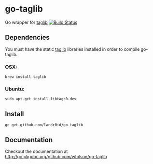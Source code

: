 go-taglib
=========

Go wrapper for [taglib](http://taglib.github.com/)
[![Build Status](https://travis-ci.org/landr0id/go-taglib.png)](https://travis-ci.org/landr0id/go-taglib)

Dependencies
------------

You must have the static [taglib](http://taglib.github.com/) libraries installed
in order to compile go-taglib.

### OSX:

    brew install taglib

### Ubuntu:

    sudo apt-get install libtagc0-dev

Install
-------

    go get github.com/landr0id/go-taglib

Documentation
-------------

Checkout the documentation at http://go.pkgdoc.org/github.com/wtolson/go-taglib

